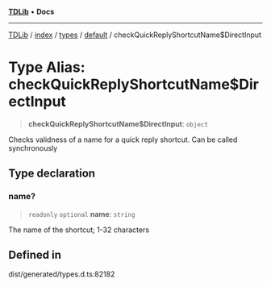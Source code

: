 [**TDLib**](../../../../../../README.md) • **Docs**

***

[TDLib](../../../../../../modules.md) / [index](../../../../../README.md) / [types](../../../README.md) / [default](../README.md) / checkQuickReplyShortcutName$DirectInput

# Type Alias: checkQuickReplyShortcutName$DirectInput

> **checkQuickReplyShortcutName$DirectInput**: `object`

Checks validness of a name for a quick reply shortcut. Can be called synchronously

## Type declaration

### name?

> `readonly` `optional` **name**: `string`

The name of the shortcut; 1-32 characters

## Defined in

dist/generated/types.d.ts:82182
